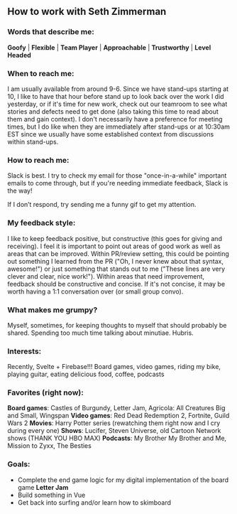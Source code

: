 ## How to work with Seth Zimmerman

### Words that describe me:
**Goofy** | **Flexible** | **Team Player** | **Approachable** | **Trustworthy** | **Level Headed**

### When to reach me:
I am usually available from around 9-6. Since we have stand-ups starting at 10, I like to have that hour before stand up to look back over the work I did yesterday, or if it's time for new work, check out our teamroom to see what stories and defects need to get done (also taking this time to read about them and gain context). I don't necessarily have a preference for meeting times, but I do like when they are immediately after stand-ups or at 10:30am EST since we usually have some established context from discussions within stand-ups.

### How to reach me:
Slack is best. I try to check my email for those "once-in-a-while" important emails to come through, but if you're needing immediate feedback, Slack is the way!

If I don’t respond, try sending me a funny gif to get my attention.

### My feedback style:
I like to keep feedback positive, but constructive (this goes for giving and receiving). I feel it is important to point out areas of good work as well as areas that can be improved. Within PR/review setting, this could be pointing out something I learned from the PR ("Oh, I never knew about that syntax, awesome!") or just something that stands out to me ("These lines are very clever and clear, nice work!"). Within areas that need improvement, feedback should be constructive and concise. If it's not concise, it may be worth having a 1:1 conversation over (or small group convo).

### What makes me grumpy?
Myself, sometimes, for keeping thoughts to myself that should probably be shared. Spending too much time talking about minutiae. Hubris.

### Interests:
Recently, Svelte + Firebase!!! Board games, video games, riding my bike, playing guitar, eating delicious food, coffee, podcasts

### Favorites (right now):

**Board games**: Castles of Burgundy, Letter Jam, Agricola: All Creatures Big and Small, Wingspan
**Video games**: Red Dead Redemption 2, Fortnite, Guild Wars 2
**Movies**: Harry Potter series (rewatching them right now and I cry during every one)
**Shows**: Lucifer, Steven Universe, old Cartoon Network shows (THANK YOU HBO MAX)
**Podcasts**: My Brother My Brother and Me, Mission to Zyxx, The Besties

### Goals:
* Complete the end game logic for my digital implementation of the board game **Letter Jam**
* Build something in Vue
* Get back into surfing and/or learn how to skimboard
